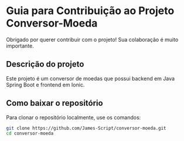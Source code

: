 # Guia para Contribuição ao Projeto Conversor-Moeda

Obrigado por querer contribuir com o projeto! Sua colaboração é muito importante.

## Descrição do projeto

Este projeto é um conversor de moedas que possui backend em Java Spring Boot e frontend em Ionic. 

## Como baixar o repositório

Para clonar o repositório localmente, use os comandos:

```bash
git clone https://github.com/James-Script/conversor-moeda.git
cd conversor-moeda
